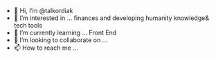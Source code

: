- 👋 Hi, I’m @talkordiak
- 👀 I’m interested in ... finances and developing humanity knowledge& tech tools
- 🌱 I’m currently learning ... Front End
- 💞️ I’m looking to collaborate on ...
- 📫 How to reach me ...

<!---
talkordiak/talkordiak is a ✨ special ✨ repository because its `README.md` (this file) appears on your GitHub profile.
You can click the Preview link to take a look at your changes.
--->
